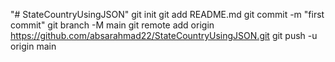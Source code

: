 "# StateCountryUsingJSON"  git init git add README.md git commit -m "first commit" git branch -M main git remote add origin https://github.com/absarahmad22/StateCountryUsingJSON.git git push -u origin main
